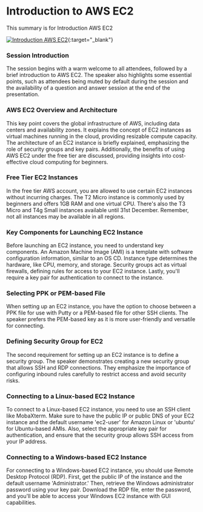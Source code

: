 # Introduction to AWS EC2

This summary is for Introduction AWS EC2

[![Introduction AWS EC2](https://img.youtube.com/vi/YRCZ1jt36uo/0.jpg)](https://www.youtube.com/watch?v=YRCZ1jt36uo){:target="_blank"}

 ### Session Introduction 
 The session begins with a warm welcome to all attendees, followed by a brief introduction to AWS EC2. The speaker also highlights some essential points, such as attendees being muted by default during the session and the availability of a question and answer session at the end of the presentation. 
 ### AWS EC2 Overview and Architecture 
 This key point covers the global infrastructure of AWS, including data centers and availability zones. It explains the concept of EC2 instances as virtual machines running in the cloud, providing resizable compute capacity. The architecture of an EC2 instance is briefly explained, emphasizing the role of security groups and key pairs. Additionally, the benefits of using AWS EC2 under the free tier are discussed, providing insights into cost-effective cloud computing for beginners. 
 ### Free Tier EC2 Instances 
 In the free tier AWS account, you are allowed to use certain EC2 instances without incurring charges. The T2 Micro instance is commonly used by beginners and offers 1GB RAM and one virtual CPU. There's also the T3 Micro and T4g Small instances available until 31st December. Remember, not all instances may be available in all regions. 
 ### Key Components for Launching EC2 Instance 
 Before launching an EC2 instance, you need to understand key components. An Amazon Machine Image (AMI) is a template with software configuration information, similar to an OS CD. Instance type determines the hardware, like CPU, memory, and storage. Security groups act as virtual firewalls, defining rules for access to your EC2 instance. Lastly, you'll require a key pair for authentication to connect to the instance. 
 ### Selecting PPK or PEM-based File 
 When setting up an EC2 instance, you have the option to choose between a PPK file for use with Putty or a PEM-based file for other SSH clients. The speaker prefers the PEM-based key as it is more user-friendly and versatile for connecting. 
 ### Defining Security Group for EC2 
 The second requirement for setting up an EC2 instance is to define a security group. The speaker demonstrates creating a new security group that allows SSH and RDP connections. They emphasize the importance of configuring inbound rules carefully to restrict access and avoid security risks. 
 ### Connecting to a Linux-based EC2 Instance 
 To connect to a Linux-based EC2 instance, you need to use an SSH client like MobaXterm. Make sure to have the public IP or public DNS of your EC2 instance and the default username 'ec2-user' for Amazon Linux or 'ubuntu' for Ubuntu-based AMIs. Also, select the appropriate key pair for authentication, and ensure that the security group allows SSH access from your IP address. 
 ### Connecting to a Windows-based EC2 Instance 
 For connecting to a Windows-based EC2 instance, you should use Remote Desktop Protocol (RDP). First, get the public IP of the instance and the default username 'Administrator.' Then, retrieve the Windows administrator password using your key pair. Download the RDP file, enter the password, and you'll be able to access your Windows EC2 instance with GUI capabilities. 
